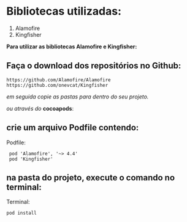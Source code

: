 Bibliotecas utilizadas:
=============

1. Alamofire
1. Kingfisher
 
**Para utilizar as bibliotecas Alamofire e Kingfisher:**
 
Faça o download dos repositórios no Github:
-------
```
https://github.com/Alamofire/Alamofire
https://github.com/onevcat/Kingfisher
```
_em seguida copie as pastas para dentro do seu projeto._
 
_ou através do_ **cocoapods**:
 
crie um arquivo Podfile contendo:
------- 
 Podfile:
 ```
  pod 'Alamofire', '~> 4.4'
  pod 'Kingfisher'
 ```
 
na pasta do projeto, execute o comando no terminal:
-------

Terminal:
```
pod install
```
